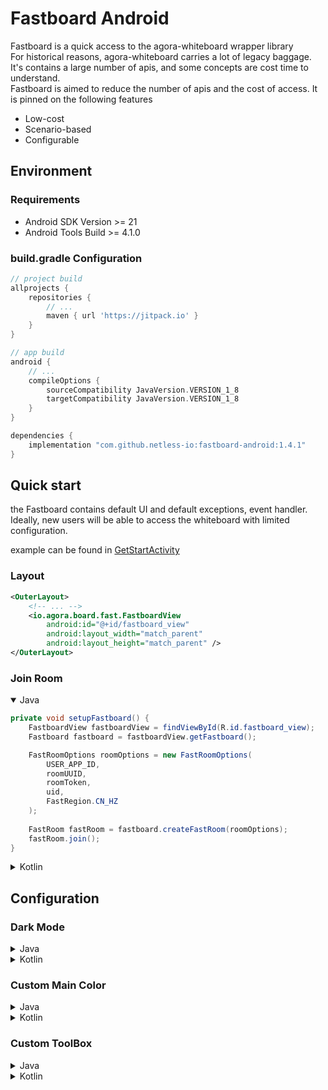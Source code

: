 # Fastboard Android
Fastboard is a quick access to the agora-whiteboard wrapper library </br>
For historical reasons, agora-whiteboard carries a lot of legacy baggage. It's contains a large number of apis, and some concepts are cost time to understand. </br>
Fastboard is aimed to reduce the number of apis and the cost of access. It is pinned on the following features </br>

* Low-cost
* Scenario-based
* Configurable

## Environment
### Requirements
- Android SDK Version >= 21
- Android Tools Build >= 4.1.0

### build.gradle Configuration
```groovy
// project build
allprojects {
    repositories {
        // ...
        maven { url 'https://jitpack.io' }
    }
}

// app build
android {
    // ...
    compileOptions {
        sourceCompatibility JavaVersion.VERSION_1_8
        targetCompatibility JavaVersion.VERSION_1_8
    }
}

dependencies {
    implementation "com.github.netless-io:fastboard-android:1.4.1"
}
```

## Quick start
the Fastboard contains default UI and default exceptions, event handler. Ideally, new users will be able to access the whiteboard with limited configuration. 

example can be found in [GetStartActivity](app/src/main/java/io/agora/board/fast/sample/cases/GetStartActivity.java)

### Layout
```xml
<OuterLayout>
    <!-- ... -->
    <io.agora.board.fast.FastboardView
        android:id="@+id/fastboard_view"
        android:layout_width="match_parent"
        android:layout_height="match_parent" />
</OuterLayout>
```
### Join Room
<details open>
    <summary>Java</summary>

```java
private void setupFastboard() {
    FastboardView fastboardView = findViewById(R.id.fastboard_view);
    Fastboard fastboard = fastboardView.getFastboard();

    FastRoomOptions roomOptions = new FastRoomOptions(
        USER_APP_ID,
        roomUUID,
        roomToken,
        uid,
        FastRegion.CN_HZ
    );
    
    FastRoom fastRoom = fastboard.createFastRoom(roomOptions);
    fastRoom.join();
}
```

</details>

<details>
    <summary>Kotlin</summary>

```kotlin
private fun setupFastboard() {
    val fastboardView = findViewById<FastboardView>(R.id.fastboard_view)
    val fastboard = fastboardView.fastboard
    val roomOptions = FastRoomOptions(
        USER_APP_ID,
        roomUUID,
        roomToken,
        uid,
        FastRegion.CN_HZ
    )

    val fastRoom = fastboard.createFastRoom(roomOptions)
    fastRoom.join()
}
```

</details>

## Configuration
### Dark Mode

<details>
    <summary>Java</summary>

```java
private void updateDarkMode(boolean darkMode) {
    FastStyle fastStyle = fastRoom.getFastStyle();
    fastStyle.setDarkMode(darkMode);
    fastRoom.setFastStyle(fastStyle);
}
```

</details>

<details>
    <summary>Kotlin</summary>

```kotlin
private fun updateDarkMode(darkMode: Boolean) {
    val fastStyle: FastStyle = fastRoom.fastStyle.apply {
        isDarkMode = darkMode
    }
    fastRoom.fastStyle = fastStyle
}
```

</details>

### Custom Main Color

<details>
    <summary>Java</summary>

```java
private void updateMainColor(@ColorInt int color) {
    FastStyle fastStyle = fastRoom.getFastStyle();
    fastStyle.setMainColor(color);
    fastRoom.setFastStyle(fastStyle);
}
```

</details>

<details>
    <summary>Kotlin</summary>

```kotlin
private fun updateMainColor(@ColorInt color: Int) {
    val fastRoom = FastRoom();
    val fastStyle: FastStyle = fastRoom.fastStyle.apply {
        mainColor = color
    }
    fastRoom.fastStyle = fastStyle
}
```

</details>

### Custom ToolBox

<details>
    <summary>Java</summary>

```java
public static void configToolBox() {
    // config ToolsExpandAppliances
    ArrayList<List<FastAppliance>> expandAppliances = new ArrayList<>();
    expandAppliances.add(Arrays.asList(FastAppliance.CLICKER));
    expandAppliances.add(Arrays.asList(FastAppliance.SELECTOR));
    expandAppliances.add(Arrays.asList(FastAppliance.PENCIL));
    // hide text appliance
    expandAppliances.add(Arrays.asList(FastAppliance.TEXT));
    expandAppliances.add(Arrays.asList(FastAppliance.ERASER));
    expandAppliances.add(Arrays.asList(
            FastAppliance.STRAIGHT,
            FastAppliance.ARROW,
            FastAppliance.RECTANGLE,
            FastAppliance.ELLIPSE,
            FastAppliance.PENTAGRAM,
            FastAppliance.RHOMBUS,
            FastAppliance.BUBBLE,
            FastAppliance.TRIANGLE
    ));
    // hide clear appliance
    // expandAppliances.add(Arrays.asList(FastAppliance.OTHER_CLEAR));
    FastUiSettings.setToolsExpandAppliances(expandAppliances);

    // config ToolsCollapseAppliances
    ArrayList<FastAppliance> collapseAppliances = new ArrayList<>();
    collapseAppliances.add(FastAppliance.PENCIL);
    collapseAppliances.add(FastAppliance.ERASER);
    collapseAppliances.add(FastAppliance.ARROW);
    collapseAppliances.add(FastAppliance.SELECTOR);
    collapseAppliances.add(FastAppliance.TEXT);
    collapseAppliances.add(FastAppliance.OTHER_CLEAR);
    FastUiSettings.setToolsCollapseAppliances(collapseAppliances);

    // config ToolsColors
    ArrayList<Integer> colors = new ArrayList<>();
    colors.add(Color.parseColor("#EC3455"));
    colors.add(Color.parseColor("#F5AD46"));
    colors.add(Color.parseColor("#68AB5D"));
    colors.add(Color.parseColor("#32C5FF"));
    colors.add(Color.parseColor("#005BF6"));
    colors.add(Color.parseColor("#6236FF"));
    colors.add(Color.parseColor("#9E51B6"));
    colors.add(Color.parseColor("#6D7278"));
    FastUiSettings.setToolsColors(colors);
}
```

</details>

<details>
    <summary>Kotlin</summary>

```kotlin
fun configToolBox(): Unit {
    // config ToolsExpandAppliances
    val expandAppliances = listOf(
        listOf(FastAppliance.CLICKER),
        listOf(FastAppliance.SELECTOR),
        listOf(FastAppliance.PENCIL),
        // hide text appliance
        // listOf(FastAppliance.TEXT),
        listOf(FastAppliance.ERASER),
        listOf(
            FastAppliance.STRAIGHT,
            FastAppliance.ARROW,
            FastAppliance.RECTANGLE,
            FastAppliance.ELLIPSE,
            FastAppliance.PENTAGRAM,
            FastAppliance.RHOMBUS,
            FastAppliance.BUBBLE,
            FastAppliance.TRIANGLE
        ),
        // hide clear appliance
        // listOf(FastAppliance.OTHER_CLEAR),
    )
    FastUiSettings.setToolsExpandAppliances(expandAppliances)

    // config ToolsCollapseAppliances
    val collapseAppliances = listOf(
        FastAppliance.PENCIL,
        FastAppliance.ERASER,
        FastAppliance.ARROW,
        FastAppliance.SELECTOR,
    )
    FastUiSettings.setToolsCollapseAppliances(collapseAppliances)

    // config ToolsColors
    val colors = listOf(
        Color.parseColor("#EC3455"),
        Color.parseColor("#F5AD46"),
        Color.parseColor("#68AB5D"),
        Color.parseColor("#32C5FF"),
        Color.parseColor("#005BF6"),
        Color.parseColor("#6236FF"),
        Color.parseColor("#9E51B6"),
        Color.parseColor("#6D7278"),
    )
    FastUiSettings.setToolsColors(colors)
}
```

</details>
